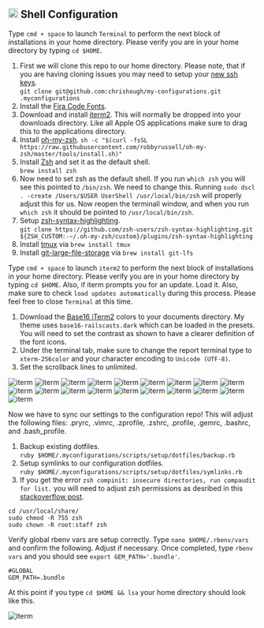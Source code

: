 ## <img src="https://cdn.jsdelivr.net/gh/chrishough/my-public-data/my-configurations/toolbox.svg" height="20"> Shell Configuration

Type `cmd + space` to launch `Terminal` to perform the next block of installations in your home directory. Please verify you are in your home directory by typing `cd $HOME`.

1. First we will clone this repo to our home directory. Please note, that if you are having cloning issues you may need to setup your [new ssh keys](https://help.github.com/enterprise/11.10.340/user/articles/generating-ssh-keys/).  
`git clone git@github.com:chrishough/my-configurations.git .myconfigurations`
2. Install the [Fira Code Fonts](https://github.com/tonsky/FiraCode).
3. Download and install [iterm2](https://www.iterm2.com/version3.html).  This will normally be dropped into your downloads directory. Like all Apple OS applications make sure to drag this to the applications directory.
4. Install [oh-my-zsh](https://github.com/robbyrussell/oh-my-zsh).
`sh -c "$(curl -fsSL https://raw.githubusercontent.com/robbyrussell/oh-my-zsh/master/tools/install.sh)"`
5. Install [Zsh](http://www.zsh.org/) and set it as the default shell.  
`brew install zsh`
6. Now need to set zsh as the default shell.  If you run `which zsh` you will see this pointed to `/bin/zsh`. We need to change this.  Running `sudo dscl . -create /Users/$USER UserShell /usr/local/bin/zsh` will properly adjust this for us. Now reopen the terminall window, and when you run `which zsh` it should be pointed to `/usr/local/bin/zsh`.
7. Setup [zsh-syntax-highlighting](https://github.com/zsh-users/zsh-syntax-highlighting/blob/master/INSTALL.md).  
`
git clone https://github.com/zsh-users/zsh-syntax-highlighting.git ${ZSH_CUSTOM:-~/.oh-my-zsh/custom}/plugins/zsh-syntax-highlighting
`
8. Install [tmux](https://github.com/tmux/tmux/wiki) via `brew install tmux`
9. Install [git-large-file-storage](https://help.github.com/articles/installing-git-large-file-storage/) via `brew install git-lfs`

Type `cmd + space` to launch `iterm2` to perform the next block of installations in your home directory. Please verify you are in your home directory by typing `cd $HOME`.  Also, if iterm prompts you for an update. Load it.  Also, make sure to check `load updates automatically` during this process.  Please feel free to close `Terminal` at this time.

1. Download the [Base16 iTerm2](https://github.com/chriskempson/base16-iterm2) colors to your documents directory. My theme uses `base16-railscasts.dark` which can be loaded in the presets.  You will need to set the contrast as shown to have a clearer definition of the font icons.
2. Under the terminal tab, make sure to change the report terminal type to `xterm-256color` and your character encoding to `Unicode (UTF-8)`.
3. Set the scrollback lines to unlimited.

![iterm](https://github.com/chrishough/my-public-data/raw/master/my-configurations/20181226/iterm/iterm1.png)
![iterm](https://github.com/chrishough/my-public-data/raw/master/my-configurations/20181226/iterm/iterm2.png)
![iterm](https://github.com/chrishough/my-public-data/raw/master/my-configurations/20181226/iterm/iterm3.png)
![iterm](https://github.com/chrishough/my-public-data/raw/master/my-configurations/20181226/iterm/iterm4.png)
![iterm](https://github.com/chrishough/my-public-data/raw/master/my-configurations/20181226/iterm/iterm5.png)
![iterm](https://github.com/chrishough/my-public-data/raw/master/my-configurations/20181226/iterm/iterm6.png)
![iterm](https://github.com/chrishough/my-public-data/raw/master/my-configurations/20181226/iterm/iterm7.png)
![iterm](https://github.com/chrishough/my-public-data/raw/master/my-configurations/20181226/iterm/iterm8.png)
![iterm](https://github.com/chrishough/my-public-data/raw/master/my-configurations/20181226/iterm/iterm9.png)
![iterm](https://github.com/chrishough/my-public-data/raw/master/my-configurations/20181226/iterm/iterm91.png)
![iterm](https://github.com/chrishough/my-public-data/raw/master/my-configurations/20181226/iterm/iterm92.png)
![iterm](https://github.com/chrishough/my-public-data/raw/master/my-configurations/20181226/iterm/iterm93.png)
![iterm](https://github.com/chrishough/my-public-data/raw/master/my-configurations/20181226/iterm/iterm94.png)
![iterm](https://github.com/chrishough/my-public-data/raw/master/my-configurations/20181226/iterm/iterm95.png)
![iterm](https://github.com/chrishough/my-public-data/raw/master/my-configurations/20181226/iterm/iterm96.png)
![iterm](https://github.com/chrishough/my-public-data/raw/master/my-configurations/20181226/iterm/iterm97.png)
![iterm](https://github.com/chrishough/my-public-data/raw/master/my-configurations/20181226/iterm/iterm98.png)
![iterm](https://github.com/chrishough/my-public-data/raw/master/my-configurations/20181226/iterm/iterm99.png)
![iterm](https://github.com/chrishough/my-public-data/raw/master/my-configurations/20181226/iterm/iterm991.png)

Now we have to sync our settings to the configuration repo! This will adjust the following files: .pryrc, .vimrc, .zprofile, .zshrc, .profile, .gemrc, .bashrc, and .bash_profile.

1. Backup existing dotfiles.  
`ruby $HOME/.myconfigurations/scripts/setup/dotfiles/backup.rb`
2. Setup symlinks to our configuration dotfiles.  
`ruby $HOME/.myconfigurations/scripts/setup/dotfiles/symlinks.rb`
3. If you get the error `zsh compinit: insecure directories, run compaudit for list.` you will need to adjust zsh permissions as desribed in this [stackoverflow post](http://stackoverflow.com/questions/13762280/zsh-compinit-insecure-directories).
```
cd /usr/local/share/
sudo chmod -R 755 zsh
sudo chown -R root:staff zsh
```

Verify global rbenv vars are setup correctly. Type `nano $HOME/.rbenv/vars` and confirm the following. Adjust if necessary. Once completed, type `rbenv vars` and you should see `export GEM_PATH='.bundle'`.
```
#GLOBAL
GEM_PATH=.bundle
```

At this point if you type `cd $HOME && lsa` your home directory should look like this.

![iterm](https://github.com/chrishough/my-public-data/raw/master/my-configurations/20180414/iterm/user_directory.png)
